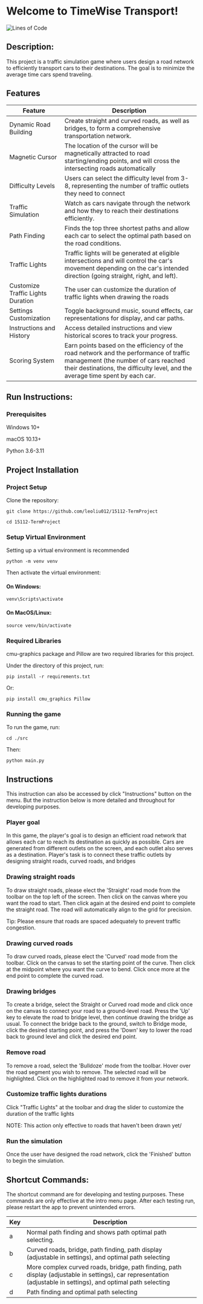 # Welcome to TimeWise Transport!
![Lines of Code](https://img.shields.io/badge/Lines%20of%20Code-<LOC>-brightgreen)

## Description: 
This project is a traffic simulation game where users design a road network to efficiently transport cars to their destinations. 
The goal is to minimize the average time cars spend traveling.

## Features

| Feature                           | Description                                                                                                                                                                                                     |
|-----------------------------------|-----------------------------------------------------------------------------------------------------------------------------------------------------------------------------------------------------------------|
| Dynamic Road Building             | Create straight and curved roads, as well as bridges, to form a comprehensive transportation network.                                                                                                           |
| Magnetic Cursor                   | The location of the cursor will be magnetically attracted to road starting/ending points, and will cross the intersecting roads automatically                                                                   |
| Difficulty Levels                 | Users can select the difficulty level from 3-8, representing the number of traffic outlets they need to connect                                                                                                 |
| Traffic Simulation                | Watch as cars navigate through the network and how they to reach their destinations efficiently.                                                                                                                |
| Path Finding                      | Finds the top three shortest paths and allow each car to select the optimal path based on the road conditions.                                                                                                  |
| Traffic Lights                    | Traffic lights will be generated at eligible intersections and will control the car's movement depending on the car's intended direction (going straight, right, and left).                                     |
| Customize Traffic Lights Duration | The user can customize the duration of traffic lights when drawing the roads                                                                                                                                    |
| Settings Customization            | Toggle background music, sound effects, car representations for display, and car paths.                                                                                                                         |
| Instructions and History          | Access detailed instructions and view historical scores to track your progress.                                                                                                                                 |
| Scoring System                    | Earn points based on the efficiency of the road network and the performance of traffic management (the number of cars reached their destinations, the difficulty level, and the average time spent by each car. |


## Run Instructions:

### Prerequisites
Windows 10+

macOS 10.13+

Python 3.6-3.11

## Project Installation

### Project Setup
Clone the repository:
```commandline
git clone https://github.com/leoliu012/15112-TermProject
```

```commandline
cd 15112-TermProject
```

### Setup Virtual Environment
Setting up a virtual environment is recommended
```commandline
python -m venv venv
```
Then activate the virtual environment:
#### On Windows:
```commandline
venv\Scripts\activate
```
#### On MacOS/Linux:
```commandline
source venv/bin/activate
```

### Required Libraries
cmu-graphics package and Pillow are two required libraries for this project.

Under the directory of this project, run:
```commandline
pip install -r requirements.txt
```
Or:
```commandline
pip install cmu_graphics Pillow
```

### Running the game
To run the game, run:
```commandline
cd ./src
```
Then:
```commandline
python main.py
```

## Instructions
This instruction can also be accessed by click "Instructions" button on the menu. But the instruction below is more 
detailed and throughout for developing purposes.
### Player goal
In this game, the player's goal is to design an efficient road network that allows each car to reach its destination as 
quickly as possible. Cars are generated from different outlets on the screen, and each outlet also serves as a 
destination. Player's task is to connect these traffic outlets by designing straight roads, curved roads, and bridges
### Drawing straight roads
To draw straight roads, please elect the 'Straight' road mode from the toolbar on the top left of the screen. 
Then click on the canvas where you want the road to start. 
Then click again at the desired end point to complete the straight road.
The road will automatically align to the grid for precision. 

Tip: Please ensure that roads are spaced adequately to prevent traffic congestion.

### Drawing curved roads
To draw curved roads, please elect the 'Curved' road mode from the toolbar.
Click on the canvas to set the starting point of the curve.
Then click at the midpoint where you want the curve to bend.
Click once more at the end point to complete the curved road.

### Drawing bridges
To create a bridge, select the Straight or Curved road mode and click once on the canvas to connect your road to a 
ground-level road. Press the 'Up' key to elevate the road to bridge level, 
then continue drawing the bridge as usual. 
To connect the bridge back to the ground, switch to Bridge mode, click the desired starting point, 
and press the 'Down' key to lower the road back to ground level and click the desired end point.

### Remove road
To remove a road, select the 'Bulldoze' mode from the toolbar.
Hover over the road segment you wish to remove. The selected  road will be highlighted. 
Click on the highlighted road to remove it from your network.

### Customize traffic lights durations
Click "Traffic Lights" at the toolbar and drag the slider to customize the duration of the traffic lights

NOTE: This action only effective to roads that haven't been drawn yet/

### Run the simulation
Once the user have designed the road network, click the 'Finished' button to begin the simulation.

## Shortcut Commands:
The shortcut command are for developing and testing purposes. These commands are only effective at the intro menu page.
After each testing run, please restart the app to prevent unintended errors.

| Key                               | Description                                                                                                                                                     |
|-----------------------------------|-----------------------------------------------------------------------------------------------------------------------------------------------------------------|
| a                                 | Normal path finding and shows path optimal path selecting.                                                                                                      |
| b                                 | Curved roads, bridge, path finding, path display (adjustable in settings), and optimal path selecting                                                           |
| c                                 | More complex curved roads, bridge, path finding, path display (adjustable in settings), car representation (adjustable in settings), and optimal path selecting |
| d                                 | Path finding and optimal path selecting                                                                |

